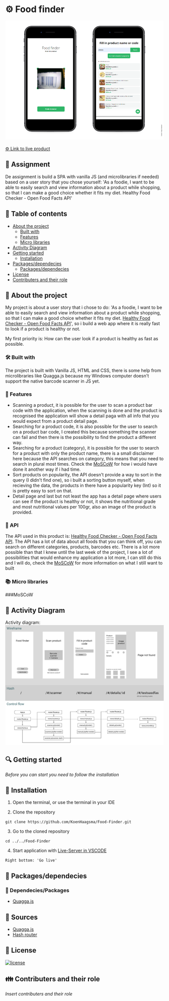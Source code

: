
# ⚙ Food finder

![Food Finder App](./images/design.png)<br><br>
[⚙ Link to live product](https://koenhaagsma.github.io/Food-Finder/index.html)


## 📂 Assignment
De assignment is build a SPA with vanilla JS (and microlibraries if needed) based on a user story that you chose yourself:
'As a foodie, I want to be able to easily search and view information about a product while shopping, so that I can make a good choice whether it fits my diet. Healthy Food Checker - Open Food Facts API'

## 🧾 Table of contents
-   [About the project](##About-the-project)
      * [Built with](###Built-with)
      * [Features](###Features)
      * [Micro libraries](###Micro-libraries)
-   [Activity Diagram](##Activity-Diagram)
-   [Getting started](##Getting-started)
      * [Installation](##Installation)
-   [Packages/dependecies](##Packages/dependecies)
      * [Packages/dependecies](###Dependecies/Packages)
-   [License](##License)
-   [Contributers and their role](##Contributers)

## 📖 About the project
My project is about a user story that i chose to do: 'As a foodie, I want to be able to easily search and view information about a product while shopping, so that I can make a good choice whether it fits my diet. [Healthy Food Checker - Open Food Facts API](https://world.openfoodfacts.org/files/api-documentation.html)', so i build a web app where it is really fast to look if a product is healthy or not.

My first priority is: How can the user look if a product is healthy as fast as possible.

### 🛠 Built with
The project is built with Vanilla JS, HTML and CSS, there is some help from microlibraries like Quagga.js because my Windows computer doesn't support the native barcode scanner in JS yet.

### 🌟 Features
- Scanning a product, it is possible for the user to scan a product bar code with the application, when the scanning is done and the product is recognised the application will show a detail paga with all info that you would expect from a product detail page.
- Searching for a product code, it is also possible for the user to search on a product bar code, I created this because something the scanner can fail and then there is the possibility to find the product a different way.
- Searching for a product (category), it is possible for the user to search for a product with only the product name, there is a small disclaimer here because the API searches on category, this means that you need to search in plural most times. Check the [MoSCoW]() for how i would have done it another way if i had time.
- Sort products on popularity, the API doesn't provide a way to sort in the query (I didn't find one), so i built a sorting button myself, when recieving the data, the products in there have a popularity key (Int) so it is pretty easy to sort on that.
- Detail page and last but not least the app has a detail page where users can see if the product is healthy or not, it shows the nutritional grade and most nutritional values per 100gr, also an image of the product is provided.

### 🔁 API
The API used in this product is: [Healthy Food Checker - Open Food Facts API](https://world.openfoodfacts.org/files/api-documentation.html). The API has a lot of data about all foods that you can think off, you can search on different categories, products, barcodes etc.
There is a lot more possible than that I knew until the last week of the project, I see a lot of possibilities that would enhance my application a lot more, I can still do this and I will do, check the [MoSCoW](###MoSCoW) for more information on what I still want to built

### 📚 Micro libraries

###MoSCoW

## 🎱 Activity Diagram
Activity diagram: <br>
![Activity Diagram](./images/activityDiagram.png)

## 🔍 Getting started
*Before you can start you need to follow the installation*

## 🔨 Installation
1. Open the terminal, or use the terminal in your IDE

2. Clone the repository
```
git clone https://github.com/KoenHaagsma/Food-Finder.git
```
3. Go to the cloned repository
```
cd ../../Food-Finder
```
4. Start application with [Live-Server in VSCODE](https://marketplace.visualstudio.com/items?itemName=ritwickdey.LiveServer)
```
Right bottom: 'Go live'
```

## 🧰 Packages/dependecies

### 🧱 Dependecies/Packages
- [Quagga.js](https://serratus.github.io/quaggaJS/)

## 📑 Sources
- [Quagga.js](https://serratus.github.io/quaggaJS/)
- [Hash router](https://github.com/rishavs/vanillajs-spa)

## 🔖 License
[![license](https://img.shields.io/github/license/DAVFoundation/captain-n3m0.svg?style=flat-square)]()

## 👪 Contributers and their role
*Insert contributers and their role*
